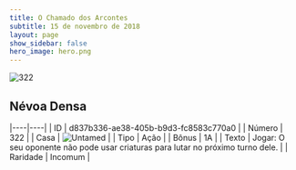 ```yaml
---
title: O Chamado dos Arcontes
subtitle: 15 de novembro de 2018
layout: page
show_sidebar: false
hero_image: hero.png
---
```


![322](https://cdn.keyforgegame.com/media/card_front/pt/341_322_9RH25FHMC26H_pt.png)

## Névoa Densa

|----|----|
| ID | d837b336-ae38-405b-b9d3-fc8583c770a0 |
| Número | 322 |
| Casa | ![Untamed](https://archonarcana.com/images/thumb/b/bd/Untamed.png/22px-Untamed.png "Indomados") |
| Tipo | Ação |
| Bônus | 1A |
| Texto | Jogar: O seu oponente não pode usar criaturas para lutar no próximo turno dele. |
| Raridade | Incomum |
